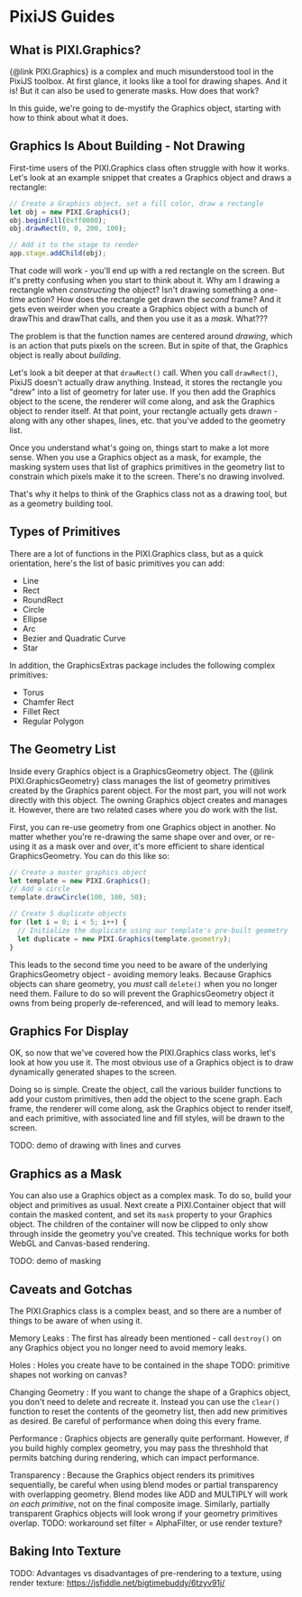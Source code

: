 # PixiJS Guides
## What is PIXI.Graphics?

{@link PIXI.Graphics} is a complex and much misunderstood tool in the PixiJS toolbox.  At first glance, it looks like a tool for drawing shapes.  And it is!  But it can also be used to generate masks.  How does that work?

In this guide, we're going to de-mystify the Graphics object, starting with how to think about what it does.

## Graphics Is About Building - Not Drawing

First-time users of the PIXI.Graphics class often struggle with how it works.  Let's look at an example snippet that creates a Graphics object and draws a rectangle:

```javascript
// Create a Graphics object, set a fill color, draw a rectangle
let obj = new PIXI.Graphics();
obj.beginFill(0xff0000);
obj.drawRect(0, 0, 200, 100);

// Add it to the stage to render
app.stage.addChild(obj);
```

That code will work - you'll end up with a red rectangle on the screen.  But it's pretty confusing when you start to think about it.  Why am I drawing a rectangle when *constructing* the object?  Isn't drawing something a one-time action?  How does the rectangle get drawn the *second* frame?  And it gets even weirder when you create a Graphics object with a bunch of drawThis and drawThat calls, and then you use it as a *mask*.  What???

The problem is that the function names are centered around *drawing*, which is an action that puts pixels on the screen.  But in spite of that, the Graphics object is really about *building*.

Let's look a bit deeper at that `drawRect()` call.  When you call `drawRect()`, PixiJS doesn't actually draw anything.  Instead, it stores the rectangle you "drew" into a list of geometry for later use.  If you then add the Graphics object to the scene, the renderer will come along, and ask the Graphics object to render itself.  At that point, your rectangle actually gets drawn - along with any other shapes, lines, etc. that you've added to the geometry list.

Once you understand what's going on, things start to make a lot more sense.  When you use a Graphics object as a mask, for example, the masking system uses that list of graphics primitives in the geometry list to constrain which pixels make it to the screen.  There's no drawing involved.

That's why it helps to think of the Graphics class not as a drawing tool, but as a geometry building tool.

## Types of Primitives

There are a lot of functions in the PIXI.Graphics class, but as a quick orientation, here's the list of basic primitives you can add:

* Line
* Rect
* RoundRect
* Circle
* Ellipse
* Arc
* Bezier and Quadratic Curve
* Star

In addition, the GraphicsExtras package includes the following complex primitives:

* Torus
* Chamfer Rect
* Fillet Rect
* Regular Polygon

## The Geometry List

Inside every Graphics object is a GraphicsGeometry object.  The {@link PIXI.GraphicsGeometry} class manages the list of geometry primitives created by the Graphics parent object.  For the most part, you will not work directly with this object.  The owning Graphics object creates and manages it.  However, there are two related cases where you *do* work with the list.

First, you can re-use geometry from one Graphics object in another.  No matter whether you're re-drawing the same shape over and over, or re-using it as a mask over and over, it's more efficient to share identical GraphicsGeometry.  You can do this like so:

```javascript
// Create a master graphics object
let template = new PIXI.Graphics();
// Add a circle
template.drawCircle(100, 100, 50);

// Create 5 duplicate objects
for (let i = 0; i < 5; i++) {
  // Initialize the duplicate using our template's pre-built geometry
  let duplicate = new PIXI.Graphics(template.geometry);
}
```

This leads to the second time you need to be aware of the underlying GraphicsGeometry object - avoiding memory leaks.  Because Graphics objects can share geometry, you *must* call `delete()` when you no longer need them.  Failure to do so will prevent the GraphicsGeometry object it owns from being properly de-referenced, and will lead to memory leaks.

## Graphics For Display

OK, so now that we've covered how the PIXI.Graphics class works, let's look at how you use it.  The most obvious use of a Graphics object is to draw dynamically generated shapes to the screen.

Doing so is simple.  Create the object, call the various builder functions to add your custom primitives, then add the object to the scene graph.  Each frame, the renderer will come along, ask the Graphics object to render itself, and each primitive, with associated line and fill styles, will be drawn to the screen.

TODO: demo of drawing with lines and curves

## Graphics as a Mask

You can also use a Graphics object as a complex mask.  To do so, build your object and primitives as usual.  Next create a PIXI.Container object that will contain the masked content, and set its `mask` property to your Graphics object.  The children of the container will now be clipped to only show through inside the geometry you've created.  This technique works for both WebGL and Canvas-based rendering.

TODO: demo of masking

## Caveats and Gotchas

The PIXI.Graphics class is a complex beast, and so there are a number of things to be aware of when using it.

Memory Leaks
: The first has already been mentioned - call `destroy()` on any Graphics object you no longer need to avoid memory leaks.

Holes
: Holes you create have to be contained in the shape TODO: primitive shapes not working on canvas?

Changing Geometry
: If you want to change the shape of a Graphics object, you don't need to delete and recreate it.  Instead you can use the `clear()` function to reset the contents of the geometry list, then add new primitives as desired.  Be careful of performance when doing this every frame.

Performance
: Graphics objects are generally quite performant.  However, if you build highly complex geometry, you may pass the threshhold that permits batching during rendering, which can impact performance.

Transparency
: Because the Graphics object renders its primitives sequentially, be careful when using blend modes or partial transparency with overlapping geometry.  Blend modes like ADD and MULTIPLY will work *on each primitive*, not on the final composite image.  Similarly, partially transparent Graphics objects will look wrong if your geometry primitives overlap. TODO: workaround set filter = AlphaFilter, or use render texture?

## Baking Into Texture

TODO: Advantages vs disadvantages of pre-rendering to a texture, using render texture: https://jsfiddle.net/bigtimebuddy/6tzyv91j/
